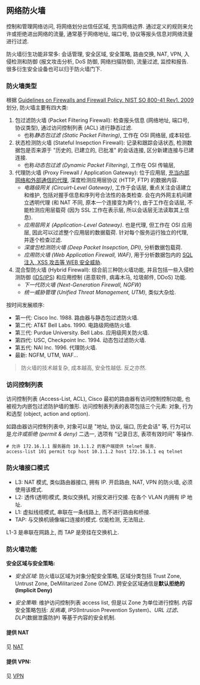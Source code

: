 ## 网络防火墙

控制和管理网络访问, 将网络划分出信任区域, 充当网络边界. 通过定义的规则来允许或拒绝进出网络的流量, 通常基于网络地址, 端口号, 协议等报头信息对网络流量进行过滤.

防火墙衍生功能非常多: 会话管理, 安全区域, 安全策略, 路由交换, NAT, VPN, 入侵检测和防御 (报文攻击分析, DoS 防御, 网络扫描防御), 流量过滤, 监控和报告. 很多衍生安全设备也可以归于防火墙门下.

### 防火墙类型

根据 [Guidelines on Firewalls and Firewall Policy. NIST SO 800-41 Rev1. 2009](https://csrc.nist.gov/pubs/sp/800/41/r1/final) 划分, 防火墙主要有四大类:
1. 包过滤防火墙 (Packet Filtering Firewall):  检查报头信息 (网络地址, 端口号, 协议类型), 通过访问控制列表 (ACL) 进行静态过滤.
	- 也称*静态包过滤 (Static Packet Filtering)*, 工作在 OSI 网络层, 成本较低.
1. 状态检测防火墙 (Stateful Insepction Firewall): 记录和跟踪会话状态, 检测数据包是否来源于 "历史的, 已建立的, 已批准" 的会话连接, 区分新建连接与已建连接. 
	- 也称*动态包过滤 (Dynamic Packet Filtering)*, 工作在 OSI 传输层, 
1. 代理防火墙 (Proxy Firewall / Application Gateway): 位于应用层, [充当内部网络和外部通信的代理](Network/网络设备及拓扑.md#安全设备), 深度检测应用层协议 (HTTP, FTP) 的数据内容. 
	- *电路级网关 (Circuirt-Level Gateway)*, 工作于会话层, 重点关注会话建立和维护, 包括对握手信息和序列号合法性的各类检查. 会在内外网主机间建立透明代理 (和 NAT 不同, 原本一个连接变为两个), 由于工作在会话层, 不能检测应用层载荷 (因为 SSL 工作在表示层, 所以会话层无法读取其上信息).
	- *应用层网关 (Application-Level Gateway)*. 也是代理, 但工作在 OSI 应用层, 因此可以过滤整个应用层的数据载荷. 针对每个服务运行独立的代理, 并逐个检查过滤.
	- *深度包检测防火墙 (Deep Packet Insepction, DPI)*, 分析数据包载荷.
	- *应用防火墙 (Web Application Firewall, WAF)*, 用于分析数据包内的 [SQL 注入, XSS 攻击等 WEB 安全威胁](Security/安全攻击.md#1.3%20注入攻击).
2. 混合型防火墙 (Hybrid Firewall): 综合前三种防火墙功能, 并且包括一些入侵检测防御 ([IDS/IPS](Network/防火墙/IDPS.md)) 和应用控制 (恶意软件, 病毒木马, 垃圾邮件, DDoS) 功能.
	- *下一代防火墙 (Next-Generation Firewall, NGFW)*
	- *统一威胁管理 (Unified Threat Management, UTM)*, 类似大杂烩.

按时间发展顺序: 
- 第一代: Cisco Inc. 1988. 路由器与静态包过滤防火墙.
- 第二代: AT&T Bell Labs. 1990. 电路级网络防火墙.
- 第三代: Purdue University. Bell Labs. 应用级网关防火墙.
- 第四代: USC, Checkpoint Inc. 1994. 动态包过滤防火墙.
- 第五代: NAI Inc. 1996. 代理防火墙.
- 最新: NGFM, UTM, WAF...

> 防火墙的技术越复杂, 成本越高, 安全性越低. 反之亦然.

### 访问控制列表

访问控制列表 (Access-List, ACL), Cisco 最初的路由器有访问控制控制功能, 也被视为内嵌包过滤防护墙的雏形. 访问控制表列表的表项包括三个元素: 对象, 行为和选型 (object, action and option).

如路由器访问控制列表中, 对象可以是 "地址, 协议, 端口, 历史会话" 等, 行为可以是*允许或拒绝 (permit & deny)* 二选一, 选项有 "记录日志, 表项有效时间" 等操作. 

```
# 允许 172.16.1.1 服务器向 10.1.1.2 的客户端提供 telnet 服务.
access-list 101 permit tcp host 10.1.1.2 host 172.16.1.1 eq telnet
```

### 防火墙接口模式

- L3: NAT 模式, 类似路由器接口, 拥有 IP. 开启路由, NAT, VPN 的防火墙, 必须使用该模式.
- L2: 透传(透明)模式, 类似交换机, 对报文进行交接. 在各个 VLAN 内拥有 IP 地址.
- L1: 虚拟线缆模式, 串联在一条线路上, 而不进行路由和桥接.
- TAP: 与交换机镜像端口连接的模式. 仅能检测, 无法阻止.

L1-3 是串联在网路上, 而 TAP 是旁挂在交换机上.

### 防火墙功能

**安全区域与安全策略:**

- *安全区域*: 防火墙以区域为对象分配安全策略, 区域分类包括 Trust Zone, Untrust Zone, DeMilitarized Zone (DMZ). 跨安全区域通信是**默认拒绝的 (Implicit Deny)**

- *安全策略*: 维护访问控制列表 access list, 但是以 Zone 为单位进行控制. 内容安全策略包括: *反病毒*, *IPS*(Intrusion Prevention System)、*URL 过滤*、*DLP*(数据泄露防护) 等基于内容的安全机制.

#### 提供 NAT

见 [NAT](NAT.md)

#### 提供 VPN:

见 [VPN](../VPN/VPN.md)



